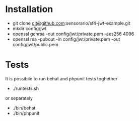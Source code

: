 # Installation

 - git clone git@github.com:sensorario/sf4-jwt-example.git
 - mkdir config/jwt
 - openssl genrsa -out config/jwt/private.pem -aes256 4096
 - openssl rsa -pubout -in config/jwt/private.pem -out config/jwt/public.pem

# Tests

It is possibile to run behat and phpunit tests toghether

 - ./runtests.sh

or separately

 - ./bin/behat
 - ./bin/phpunit

